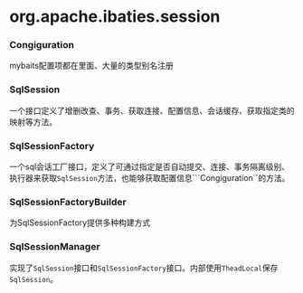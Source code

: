 # org.apache.ibaties.session

### Congiguration
mybaits配置项都在里面、大量的类型别名注册

### SqlSession
一个接口定义了增删改查、事务、获取连接、配置信息、会话缓存、获取指定类的映射等方法。

### SqlSessionFactory
一个sql会话工厂接口，定义了可通过指定是否自动提交、连接、事务隔离级别、执行器来获取```SqlSession```方法，也能够获取配置信息```Congiguration``的方法。

### SqlSessionFactoryBuilder
为SqlSessionFactory提供多种构建方式


### SqlSessionManager
实现了```SqlSession```接口和```SqlSessionFactory```接口。内部使用```TheadLocal```保存```SqlSession```。
